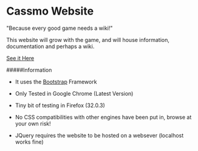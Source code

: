 Cassmo Website
=======================

"Because every good game needs a wiki!"

This website will grow with the game, and will house information, documentation and perhaps a wiki.

[See it Here](http://erismik.github.io/Cassmo_Website_and_Wiki)

#####Information
- It uses the [Bootstrap](http://getbootstrap.com/) Framework

- Only Tested in Google Chrome (Latest Version)

- Tiny bit of testing in Firefox (32.0.3)

- No CSS compatibilities with other engines have been put in, browse at your own risk!

- JQuery requires the website to be hosted on a websever (localhost works fine)
